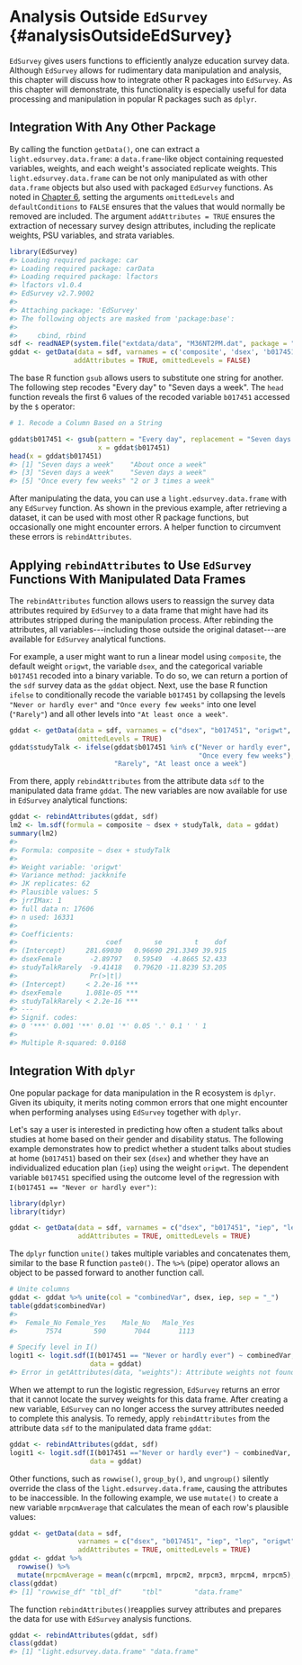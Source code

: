# Analysis Outside `EdSurvey` {#analysisOutsideEdSurvey}

`EdSurvey` gives users functions to efficiently analyze education survey data. Although `EdSurvey` allows for rudimentary data manipulation and analysis, this chapter will discuss how to integrate other R packages into `EdSurvey`. As this chapter will demonstrate, this functionality is especially useful for data processing and manipulation in popular R packages such as `dplyr`.

## Integration With Any Other Package

By calling the function `getData()`, one can extract a `light.edsurvey.data.frame`: a `data.frame`-like object containing requested variables, weights, and each weight's associated replicate weights. This `light.edsurvey.data.frame` can be not only manipulated as with other `data.frame` objects but also used with packaged `EdSurvey` functions. As noted in [Chapter 6](#retrievingAllVariablesInADataset), setting the arguments `omittedLevels` and `defaultConditions` to `FALSE` ensures that the values that would normally be removed are included. The argument `addAttributes = TRUE` ensures the extraction of necessary survey design attributes, including the replicate weights, PSU variables, and strata variables.


```r
library(EdSurvey)
#> Loading required package: car
#> Loading required package: carData
#> Loading required package: lfactors
#> lfactors v1.0.4
#> EdSurvey v2.7.9002
#> 
#> Attaching package: 'EdSurvey'
#> The following objects are masked from 'package:base':
#> 
#>     cbind, rbind
sdf <- readNAEP(system.file("extdata/data", "M36NT2PM.dat", package = "NAEPprimer"))
gddat <- getData(data = sdf, varnames = c('composite', 'dsex', 'b017451', 'origwt'),
                addAttributes = TRUE, omittedLevels = FALSE)
```

The base R function `gsub` allows users to substitute one string for another. The following step recodes "Every day" to "Seven days a week". The `head` function reveals the first 6 values of the recoded variable `b017451` accessed by the `$` operator:


```r
# 1. Recode a Column Based on a String

gddat$b017451 <- gsub(pattern = "Every day", replacement = "Seven days a week",
                      x = gddat$b017451)
head(x = gddat$b017451)
#> [1] "Seven days a week"    "About once a week"   
#> [3] "Seven days a week"    "Seven days a week"   
#> [5] "Once every few weeks" "2 or 3 times a week"
```

After manipulating the data, you can use a `light.edsurvey.data.frame` with any `EdSurvey` function. As shown in the previous example, after retrieving a dataset, it can be used with most other R package functions, but occasionally one might encounter errors. A helper function to circumvent these errors is `rebindAttributes`.

## Applying `rebindAttributes` to Use `EdSurvey` Functions With Manipulated Data Frames

The `rebindAttributes` function allows users to reassign the survey data attributes required by `EdSurvey` to a data frame that might have had its attributes stripped during the manipulation process. After rebinding the attributes, all variables---including those outside the original dataset---are available for `EdSurvey` analytical functions.

For example, a user might want to run a linear model using `composite`, the default weight `origwt`, the variable `dsex`, and the categorical variable `b017451` recoded into a binary variable. To do so, we can return a portion of the `sdf` survey data as the `gddat` object. Next, use the base R function `ifelse` to conditionally recode the variable `b017451` by collapsing the levels `"Never or hardly ever"` and `"Once every few weeks"` into one level (`"Rarely"`) and all other levels into `"At least once a week"`.


```r
gddat <- getData(data = sdf, varnames = c("dsex", "b017451", "origwt", "composite"),
                 omittedLevels = TRUE)
gddat$studyTalk <- ifelse(gddat$b017451 %in% c("Never or hardly ever",
                                               "Once every few weeks"),
                          "Rarely", "At least once a week")
```

From there, apply `rebindAttributes` from the attribute data `sdf` to the manipulated data frame `gddat`. The new variables are now available for use in `EdSurvey` analytical functions:


```r
gddat <- rebindAttributes(gddat, sdf)
lm2 <- lm.sdf(formula = composite ~ dsex + studyTalk, data = gddat)
summary(lm2)
#> 
#> Formula: composite ~ dsex + studyTalk
#> 
#> Weight variable: 'origwt'
#> Variance method: jackknife
#> JK replicates: 62
#> Plausible values: 5
#> jrrIMax: 1
#> full data n: 17606
#> n used: 16331
#> 
#> Coefficients:
#>                      coef        se        t    dof
#> (Intercept)     281.69030   0.96690 291.3349 39.915
#> dsexFemale       -2.89797   0.59549  -4.8665 52.433
#> studyTalkRarely  -9.41418   0.79620 -11.8239 53.205
#>                  Pr(>|t|)    
#> (Intercept)     < 2.2e-16 ***
#> dsexFemale      1.081e-05 ***
#> studyTalkRarely < 2.2e-16 ***
#> ---
#> Signif. codes:  
#> 0 '***' 0.001 '**' 0.01 '*' 0.05 '.' 0.1 ' ' 1
#> 
#> Multiple R-squared: 0.0168
```

## Integration With `dplyr`

One popular package for data manipulation in the R ecosystem is `dplyr`. Given its ubiquity, it merits noting common errors that one might encounter when performing analyses using `EdSurvey` together with `dplyr`. 

Let's say a user is interested in predicting how often a student talks about studies at home based on their gender and disability status. The following example demonstrates how to predict whether a student talks about studies at home (`b017451`) based on their sex (`dsex`) and whether they have an individualized education plan (`iep`) using the weight `origwt`. The dependent variable `b017451` specified using the outcome level of the regression with `I(b017451 == "Never or hardly ever")`:


```r
library(dplyr)
library(tidyr)
```


```r
gddat <- getData(data = sdf, varnames = c("dsex", "b017451", "iep", "lep", "origwt", "composite"),
                 addAttributes = TRUE, omittedLevels = TRUE)
```

The `dplyr` function `unite()` takes multiple variables and concatenates them, similar to the base R function `paste0()`. The `%>%` (pipe) operator allows an object to be passed forward to another function call.


```r
# Unite columns 
gddat <- gddat %>% unite(col = "combinedVar", dsex, iep, sep = "_")
table(gddat$combinedVar)
#> 
#>  Female_No Female_Yes    Male_No   Male_Yes 
#>       7574        590       7044       1113
```


```r
# Specify level in I()
logit1 <- logit.sdf(I(b017451 == "Never or hardly ever") ~ combinedVar,
                    data = gddat)
#> Error in getAttributes(data, "weights"): Attribute weights not found.
```

When we attempt to run the logistic regression, `EdSurvey` returns an error that it cannot locate the survey weights for this data frame. After creating a new variable, `EdSurvey` can no longer access the survey attributes needed to complete this analysis. To remedy, apply `rebindAttributes` from the attribute data `sdf` to the manipulated data frame `gddat`:


```r
gddat <- rebindAttributes(gddat, sdf)
logit1 <- logit.sdf(I(b017451 =="Never or hardly ever") ~ combinedVar,
                    data = gddat)
```

Other functions, such as `rowwise()`, `group_by()`, and `ungroup()` silently override the class of the `light.edsurvey.data.frame`, causing the attributes to be inaccessible. In the following example, we use `mutate()` to create a new variable `mrpcmAverage` that calculates the mean of each row's plausible values:


```r
gddat <- getData(data = sdf,
                 varnames = c("dsex", "b017451", "iep", "lep", "origwt", "composite"),
                 addAttributes = TRUE, omittedLevels = TRUE)
gddat <- gddat %>%        
  rowwise() %>% 
  mutate(mrpcmAverage = mean(c(mrpcm1, mrpcm2, mrpcm3, mrpcm4, mrpcm5), na.rm = TRUE))
class(gddat)
#> [1] "rowwise_df" "tbl_df"     "tbl"        "data.frame"
```

The function `rebindAttributes()`reapplies survey attributes and prepares the data for use with `EdSurvey` analysis functions.


```r
gddat <- rebindAttributes(gddat, sdf)
class(gddat)
#> [1] "light.edsurvey.data.frame" "data.frame"
```
